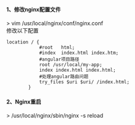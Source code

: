 #### 1、修改nginx配置文件   
\> vim /usr/local/nginx/conf/nginx.conf  
修改以下配置  
```
location / {
            #root   html;
            #index  index.html index.htm;
            #angular项目路径
            root /usr/local/my-app;
            index index.html index.html;
            #处理angular路由问题
            try_files $uri $uri/ /index.html;
        }
```

#### 2、Nginx重启  
\> /usr/local/nginx/sbin/nginx -s reload   

